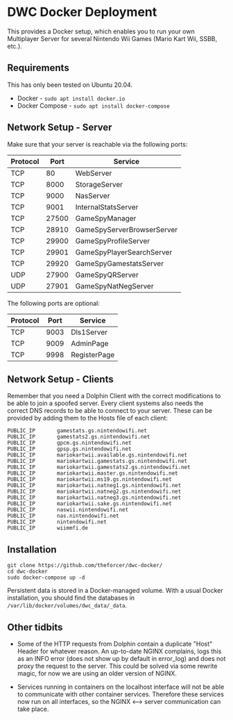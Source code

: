 # DWC Docker Deployment

This provides a Docker setup, which enables you to run your own Multiplayer Server for several Nintendo Wii Games (Mario Kart Wii, SSBB, etc.).

## Requirements

This has only been tested on Ubuntu 20.04.

 - Docker - ```sudo apt install docker.io```
 - Docker Compose - ```sudo apt install docker-compose```

## Network Setup - Server

Make sure that your server is reachable via the following ports:

| Protocol | Port  | Service                    |
|----------|-------|----------------------------|
| TCP      | 80    | WebServer                  |
| TCP      | 8000  | StorageServer              |
| TCP      | 9000  | NasServer                  |
| TCP      | 9001  | InternalStatsServer        |
| TCP      | 27500 | GameSpyManager             |
| TCP      | 28910 | GameSpyServerBrowserServer |
| TCP      | 29900 | GameSpyProfileServer       |
| TCP      | 29901 | GameSpyPlayerSearchServer  |
| TCP      | 29920 | GameSpyGamestatsServer     |
| UDP      | 27900 | GameSpyQRServer            |
| UDP      | 27901 | GameSpyNatNegServer        |

The following ports are optional:

| Protocol | Port  | Service                    |
|----------|-------|----------------------------|
| TCP      | 9003  | Dls1Server                 |
| TCP      | 9009  | AdminPage                  |
| TCP      | 9998  | RegisterPage               |

## Network Setup - Clients

Remember that you need a Dolphin Client with the correct modifications to be able to join a spoofed server.
Every client systems also needs the correct DNS records to be able to connect to your server. These can be provided by adding them to the Hosts file of each client:

```
PUBLIC_IP		gamestats.gs.nintendowifi.net
PUBLIC_IP		gamestats2.gs.nintendowifi.net
PUBLIC_IP		gpcm.gs.nintendowifi.net
PUBLIC_IP		gpsp.gs.nintendowifi.net
PUBLIC_IP		mariokartwii.available.gs.nintendowifi.net
PUBLIC_IP		mariokartwii.gamestats.gs.nintendowifi.net
PUBLIC_IP		mariokartwii.gamestats2.gs.nintendowifi.net
PUBLIC_IP		mariokartwii.master.gs.nintendowifi.net
PUBLIC_IP		mariokartwii.ms19.gs.nintendowifi.net
PUBLIC_IP		mariokartwii.natneg1.gs.nintendowifi.net
PUBLIC_IP		mariokartwii.natneg2.gs.nintendowifi.net
PUBLIC_IP		mariokartwii.natneg3.gs.nintendowifi.net
PUBLIC_IP		mariokartwii.sake.gs.nintendowifi.net
PUBLIC_IP		naswii.nintendowifi.net
PUBLIC_IP		nas.nintendowifi.net
PUBLIC_IP		nintendowifi.net
PUBLIC_IP		wiimmfi.de
```

## Installation

```
git clone https://github.com/theforcer/dwc-docker/
cd dwc-docker
sudo docker-compose up -d
```

Persistent data is stored in a Docker-managed volume. With a usual Docker installation, you should find the databases in ```/var/lib/docker/volumes/dwc_data/_data```.

## Other tidbits

- Some of the HTTP requests from Dolphin contain a duplicate "Host" Header for whatever reason. An up-to-date NGINX complains, logs this as an INFO error (does not show up by default in error_log) and does not proxy the request to the server. This could be solved via some rewrite magic, for now we are using an older version of NGINX.

- Services running in containers on the localhost interface will not be able to communicate with other container services. Therefore these services now run on all interfaces, so the NGINX <--> server communication can take place.